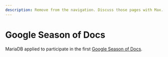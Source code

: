 ```yaml
---
description: Remove from the navigation. Discuss those pages with Max.
---
```


# Google Season of Docs

MariaDB applied to participate in the first [Google Season of Docs](https://developers.google.com/season-of-docs/).
